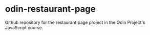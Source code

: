 # odin-restaurant-page
Github repository for the restaurant page project in the Odin Project's JavaScript course.
